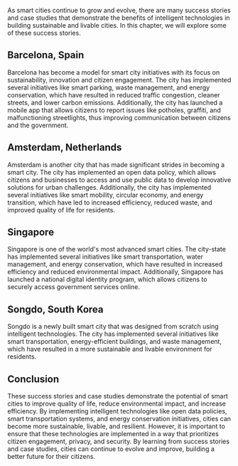 

As smart cities continue to grow and evolve, there are many success stories and case studies that demonstrate the benefits of intelligent technologies in building sustainable and livable cities. In this chapter, we will explore some of these success stories.

Barcelona, Spain
----------------

Barcelona has become a model for smart city initiatives with its focus on sustainability, innovation and citizen engagement. The city has implemented several initiatives like smart parking, waste management, and energy conservation, which have resulted in reduced traffic congestion, cleaner streets, and lower carbon emissions. Additionally, the city has launched a mobile app that allows citizens to report issues like potholes, graffiti, and malfunctioning streetlights, thus improving communication between citizens and the government.

Amsterdam, Netherlands
----------------------

Amsterdam is another city that has made significant strides in becoming a smart city. The city has implemented an open data policy, which allows citizens and businesses to access and use public data to develop innovative solutions for urban challenges. Additionally, the city has implemented several initiatives like smart mobility, circular economy, and energy transition, which have led to increased efficiency, reduced waste, and improved quality of life for residents.

Singapore
---------

Singapore is one of the world's most advanced smart cities. The city-state has implemented several initiatives like smart transportation, water management, and energy conservation, which have resulted in increased efficiency and reduced environmental impact. Additionally, Singapore has launched a national digital identity program, which allows citizens to securely access government services online.

Songdo, South Korea
-------------------

Songdo is a newly built smart city that was designed from scratch using intelligent technologies. The city has implemented several initiatives like smart transportation, energy-efficient buildings, and waste management, which have resulted in a more sustainable and livable environment for residents.

Conclusion
----------

These success stories and case studies demonstrate the potential of smart cities to improve quality of life, reduce environmental impact, and increase efficiency. By implementing intelligent technologies like open data policies, smart transportation systems, and energy conservation initiatives, cities can become more sustainable, livable, and resilient. However, it is important to ensure that these technologies are implemented in a way that prioritizes citizen engagement, privacy, and security. By learning from success stories and case studies, cities can continue to evolve and improve, building a better future for their citizens.
